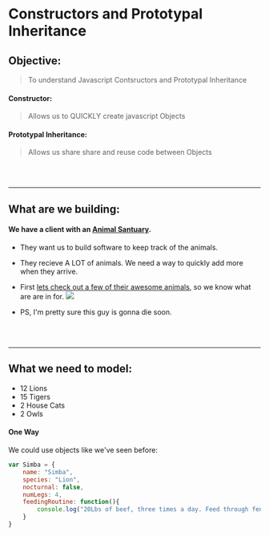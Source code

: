 # Constructors and Prototypal Inheritance
## Objective: 
> To understand Javascript Contsructors and Prototypal Inheritance
	
#### Constructor:
> Allows us to QUICKLY create javascript Objects

#### Prototypal Inheritance:
> Allows us share share and reuse code between Objects


<br><br>
______________________________________________________________________________
##	 What are we building:

#### We have a client with an [Animal Santuary](http://blackjaguarwhitetiger.org/visit-us/). 
* They want us to build software to keep track of the animals.  

* They recieve A LOT of animals. We need a way to quickly add more when they arrive.

* First [lets check out a few of their awesome animals](https://www.youtube.com/tv#/watch?v=vfCmzyLp26s&feature=youtu.be&t=439), so we know what are are in for. 
![](http://i.imgur.com/4wlZKb3.jpg)

* PS, I'm pretty sure this guy is gonna die soon. 

<br><br>
______________________________________________________________________________
## What we need to model:
* 12 Lions
* 15 Tigers
* 2 House Cats
* 2 Owls

#### One Way
We could use objects like we've seen before:
```javascript
var Simba = {
	name: "Simba",
	species: "Lion", 
	nocturnal: false, 
	numLegs: 4,
	feedingRoutine: function(){
		console.log("20Lbs of beef, three times a day. Feed through fence.")
	}
}
```	


 